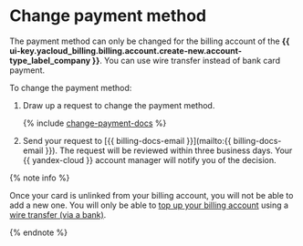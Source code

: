 # Change payment method

The payment method can only be changed for the billing account of the **{{ ui-key.yacloud_billing.billing.account.create-new.account-type_label_company }}**. You can use wire transfer instead of bank card payment.

To change the payment method:

1. Draw up a request to change the payment method.


   {% include [change-payment-docs](../_includes/change-payment-docs.md) %}


1. Send your request to [{{ billing-docs-email }}](mailto:{{ billing-docs-email }}). The request will be reviewed within three business days. Your {{ yandex-cloud }} account manager will notify you of the decision.

{% note info %}

Once your card is unlinked from your billing account, you will not be able to add a new one. You will only be able to [top up your billing account](../operations/pay-the-bill.md) using a [wire transfer (via a bank)](../payment/payment-methods-business.md).

{% endnote %}
